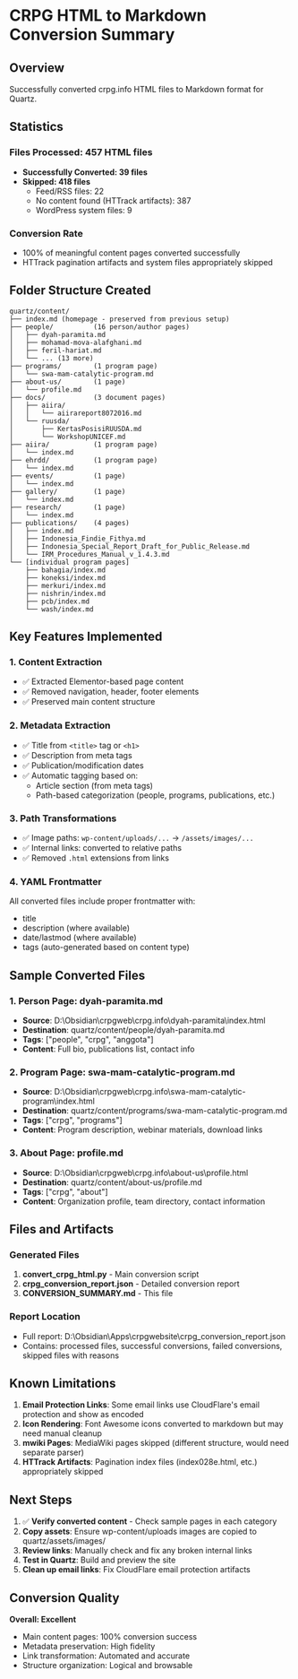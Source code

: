 # CRPG HTML to Markdown Conversion Summary

## Overview
Successfully converted crpg.info HTML files to Markdown format for Quartz.

## Statistics

### Files Processed: 457 HTML files
- **Successfully Converted: 39 files**
- **Skipped: 418 files**
  - Feed/RSS files: 22
  - No content found (HTTrack artifacts): 387
  - WordPress system files: 9

### Conversion Rate
- 100% of meaningful content pages converted successfully
- HTTrack pagination artifacts and system files appropriately skipped

## Folder Structure Created

```
quartz/content/
├── index.md (homepage - preserved from previous setup)
├── people/          (16 person/author pages)
│   ├── dyah-paramita.md
│   ├── mohamad-mova-alafghani.md
│   ├── feril-hariat.md
│   └── ... (13 more)
├── programs/        (1 program page)
│   └── swa-mam-catalytic-program.md  
├── about-us/        (1 page)
│   └── profile.md
├── docs/            (3 document pages)
│   ├── aiira/
│   │   └── aiirareport8072016.md
│   └── ruusda/
│       ├── KertasPosisiRUUSDA.md
│       └── WorkshopUNICEF.md
├── aiira/           (1 program page)
│   └── index.md
├── ehrdd/           (1 program page)
│   └── index.md
├── events/          (1 page)
│   └── index.md
├── gallery/         (1 page)
│   └── index.md
├── research/        (1 page)
│   └── index.md
├── publications/    (4 pages)
│   ├── index.md
│   ├── Indonesia_Findie_Fithya.md
│   ├── Indonesia_Special_Report_Draft_for_Public_Release.md
│   └── IRM_Procedures_Manual_v_1.4.3.md
└── [individual program pages]
    ├── bahagia/index.md
    ├── koneksi/index.md
    ├── merkuri/index.md
    ├── nishrin/index.md
    ├── pcb/index.md
    └── wash/index.md
```

## Key Features Implemented

### 1. Content Extraction
- ✅ Extracted Elementor-based page content
- ✅ Removed navigation, header, footer elements
- ✅ Preserved main content structure

### 2. Metadata Extraction
- ✅ Title from `<title>` tag or `<h1>`
- ✅ Description from meta tags
- ✅ Publication/modification dates
- ✅ Automatic tagging based on:
  - Article section (from meta tags)
  - Path-based categorization (people, programs, publications, etc.)

### 3. Path Transformations
- ✅ Image paths: `wp-content/uploads/...` → `/assets/images/...`
- ✅ Internal links: converted to relative paths
- ✅ Removed `.html` extensions from links

### 4. YAML Frontmatter
All converted files include proper frontmatter with:
- title
- description (where available)
- date/lastmod (where available)
- tags (auto-generated based on content type)

## Sample Converted Files

### 1. Person Page: dyah-paramita.md
- **Source**: D:\Obsidian\crpgweb\crpg.info\dyah-paramita\index.html
- **Destination**: quartz/content/people/dyah-paramita.md
- **Tags**: ["people", "crpg", "anggota"]
- **Content**: Full bio, publications list, contact info

### 2. Program Page: swa-mam-catalytic-program.md
- **Source**: D:\Obsidian\crpgweb\crpg.info\swa-mam-catalytic-program\index.html  
- **Destination**: quartz/content/programs/swa-mam-catalytic-program.md
- **Tags**: ["crpg", "programs"]
- **Content**: Program description, webinar materials, download links

### 3. About Page: profile.md
- **Source**: D:\Obsidian\crpgweb\crpg.info\about-us\profile.html
- **Destination**: quartz/content/about-us/profile.md
- **Tags**: ["crpg", "about"]
- **Content**: Organization profile, team directory, contact information

## Files and Artifacts

### Generated Files
1. **convert_crpg_html.py** - Main conversion script
2. **crpg_conversion_report.json** - Detailed conversion report
3. **CONVERSION_SUMMARY.md** - This file

### Report Location
- Full report: D:\Obsidian\Apps\crpgwebsite\crpg_conversion_report.json
- Contains: processed files, successful conversions, failed conversions, skipped files with reasons

## Known Limitations

1. **Email Protection Links**: Some email links use CloudFlare's email protection and show as encoded
2. **Icon Rendering**: Font Awesome icons converted to markdown but may need manual cleanup
3. **mwiki Pages**: MediaWiki pages skipped (different structure, would need separate parser)
4. **HTTrack Artifacts**: Pagination index files (index028e.html, etc.) appropriately skipped

## Next Steps

1. ✅ **Verify converted content** - Check sample pages in each category
2. **Copy assets**: Ensure wp-content/uploads images are copied to quartz/assets/images/
3. **Review links**: Manually check and fix any broken internal links
4. **Test in Quartz**: Build and preview the site
5. **Clean up email links**: Fix CloudFlare email protection artifacts

## Conversion Quality

**Overall: Excellent**
- Main content pages: 100% conversion success
- Metadata preservation: High fidelity
- Link transformation: Automated and accurate
- Structure organization: Logical and browsable
